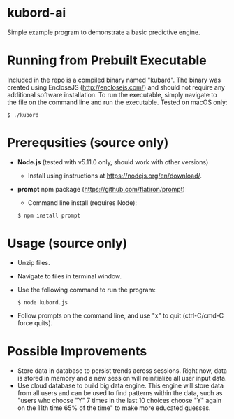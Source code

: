 # kubord-ai

Simple example program to demonstrate a basic predictive engine.

# Running from Prebuilt Executable
Included in the repo is a compiled binary named "kubard". The binary was created using EncloseJS (http://enclosejs.com/) and should not require any additional software installation. To run the executable, simply navigate to the file on the command line and run the executable. Tested on macOS only:

    $ ./kubord

# Prerequsities (source only)
* **Node.js** (tested with v5.11.0 only, should work with other versions)
    * Install using instructions at https://nodejs.org/en/download/.
* **prompt** npm package (https://github.com/flatiron/prompt)
    * Command line install (requires Node): 

    `$ npm install prompt`
    
# Usage (source only)
* Unzip files.
* Navigate to files in terminal window.
* Use the following command to run the program:
   
   `$ node kubord.js`
* Follow prompts on the command line, and use "x" to quit (ctrl-C/cmd-C force quits).

# Possible Improvements
* Store data in database to persist trends across sessions. Right now, data is stored in memory and a new session will reinitialize all user input data.
* Use cloud database to build big data engine. This engine will store data from all users and can be used to find patterns within the data, such as "users who choose "Y" 7 times in the last 10 choices choose "Y" again on the 11th time 65% of the time" to make more educated guesses.
